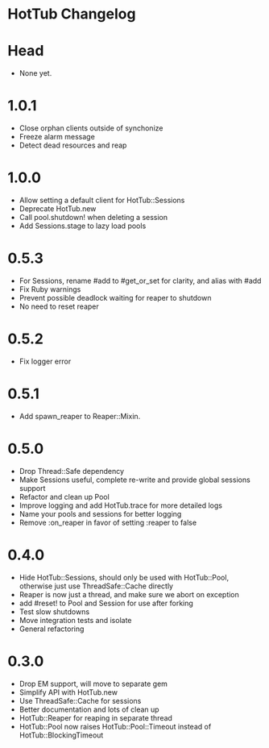 HotTub Changelog
=====================

Head
=======
- None yet.

1.0.1
=======
- Close orphan clients outside of synchonize
- Freeze alarm message
- Detect dead resources and reap

1.0.0
=======
- Allow setting a default client for HotTub::Sessions
- Deprecate HotTub.new
- Call pool.shutdown! when deleting a session
- Add Sessions.stage to lazy load pools

0.5.3
=======
- For Sessions, rename #add to #get_or_set for clarity, and alias with #add
- Fix Ruby warnings
- Prevent possible deadlock waiting for reaper to shutdown
- No need to reset reaper

0.5.2
=======
- Fix logger error

0.5.1
=======
- Add spawn_reaper to Reaper::Mixin.

0.5.0
=======
- Drop Thread::Safe dependency
- Make Sessions useful, complete re-write and provide global sessions support
- Refactor and clean up Pool
- Improve logging and add HotTub.trace for more detailed logs
- Name your pools and sessions for better logging
- Remove :on_reaper in favor of setting :reaper to false

0.4.0
=======
- Hide HotTub::Sessions, should only be used with HotTub::Pool, otherwise just use ThreadSafe::Cache directly
- Reaper is now just a thread, and make sure we abort on exception
- add #reset! to Pool and Session for use after forking
- Test slow shutdowns
- Move integration tests and isolate
- General refactoring

0.3.0
=======
- Drop EM support, will move to separate gem
- Simplify API with HotTub.new
- Use ThreadSafe::Cache for sessions
- Better documentation and lots of clean up
- HotTub::Reaper for reaping in separate thread
- HotTub::Pool now raises HotTub::Pool::Timeout instead of HotTub::BlockingTimeout
